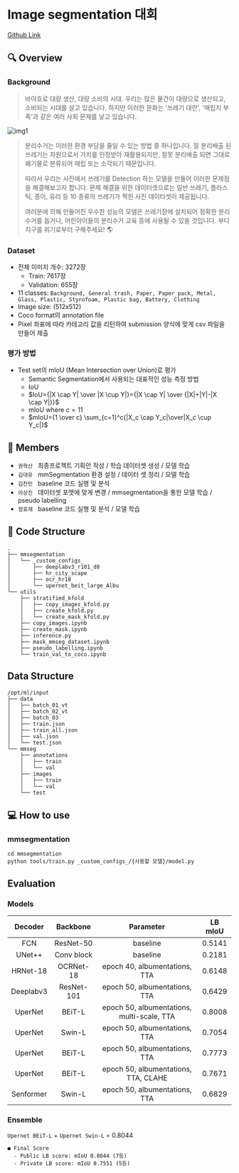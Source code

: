 # Image segmentation 대회

[Github Link](https://github.com/hn04147/level2-semantic-segmentation-level2-cv-19)

## 🔍 Overview
### Background
> 바야흐로 대량 생산, 대량 소비의 시대. 우리는 많은 물건이 대량으로 생산되고, 소비되는 시대를 살고 있습니다. 하지만 이러한 문화는 '쓰레기 대란', '매립지 부족'과 같은 여러 사회 문제를 낳고 있습니다.

![img1](https://camo.githubusercontent.com/86c9fd66258daf9bcaee570f6024589839ca5dfc4efaeaa29f97c9fb82b819a3/68747470733a2f2f692e696d6775722e636f6d2f506e4f6451304c2e706e67)

> 분리수거는 이러한 환경 부담을 줄일 수 있는 방법 중 하나입니다. 잘 분리배출 된 쓰레기는 자원으로서 가치를 인정받아 재활용되지만, 잘못 분리배출 되면 그대로 폐기물로 분류되어 매립 또는 소각되기 때문입니다.  
> 
> 따라서 우리는 사진에서 쓰레기를 Detection 하는 모델을 만들어 이러한 문제점을 해결해보고자 합니다. 문제 해결을 위한 데이터셋으로는 일반 쓰레기, 플라스틱, 종이, 유리 등 10 종류의 쓰레기가 찍힌 사진 데이터셋이 제공됩니다.  
> 
> 여러분에 의해 만들어진 우수한 성능의 모델은 쓰레기장에 설치되어 정확한 분리수거를 돕거나, 어린아이들의 분리수거 교육 등에 사용될 수 있을 것입니다. 부디 지구를 위기로부터 구해주세요! 🌎

### Dataset
* 전체 이미지 개수: 3272장
    * Train: 7617장
    * Validation: 655장
* 11 classes: ```Background, General trash, Paper, Paper pack, Metal, Glass, Plastic, Styrofoam, Plastic bag, Battery, Clothing```
* Image size: (512x512)
* Coco format의 annotation file
* Pixel 좌표에 따라 카테고리 값을 리턴하여 submission 양식에 맞게 csv 파일을 만들어 제출

### 평가 방법
* Test set의 mIoU (Mean Intersection over Union)로 평가
    * Semantic Segmentation에서 사용되는 대표적인 성능 측정 방법
    * IoU
    * $IoU={|X \cap Y| \over |X \cup Y|}={|X \cap Y| \over {|X|+|Y|-|X \cap Y|}}$
    * mIoU where $c=11$
    * $mIoU={1 \over c} \sum_{c=1}^c{|X_c \cap Y_c|\over|X_c \cup Y_c|}$




## 📝 Members
- `권혁산` &nbsp; 최종프로젝트 기획안 작성 / 학습 데이터셋 생성 / 모델 학습 
- `김대유` &nbsp; mmSegmentation 환경 설정 / 데이터 셋 정리 / 모델 학습 
- `김찬민` &nbsp; baseline 코드 실행 및 분석
- `이상진` &nbsp; 데이터셋 포맷에 맞게 변경 / mmsegmentation을 통한 모델 학습 / pseudo labelling
- `정효재` &nbsp; baseline 코드 실행 및 분석 / 모델 학습



## 📃 Code Structure
```
.
├── mmsegmentation
│   └── _custom_configs_
│       ├── deeplabv3_r101_d8
│       ├── hr_city_scape
│       ├── ocr_hr18
│       └── upernet_beit_large_Albu
└── utils
    ├── stratified_kfold
    │   ├── copy_images_kfold.py
    │   ├── create_kfold.py
    │   └── create_mask_kfold.py
    ├── copy_images.ipynb
    ├── create_mask.ipynb
    ├── inference.py
    ├── mask_mmseg_dataset.ipynb
    ├── pseudo_labelling.ipynb
    └── train_val_to_coco.ipynb
```

## Data Structure
```
/opt/ml/input
├── data
│   ├── batch_01_vt
│   ├── batch_02_vt
│   ├── batch_03
│   ├── train.json
│   ├── train_all.json
│   ├── val.json
│   └── test.json
└── mmseg
    ├── annotations
    │   ├── train
    │   └── val
    ├── images
    │   ├── train
    │   └── val
    └── test
```



## 💻 How to use
### mmsegmentation
```
cd mmsegmentation
python tools/train.py _custom_configs_/{사용할 모델}/model.py
```



## Evaluation
### Models

|Decoder|Backbone|Parameter|LB mIoU|
|:--:|:--:|:--:|:--:|
|FCN|ResNet-50|baseline|0.5141|
|UNet++|Conv block|baseline|0.2181|
|HRNet-18|OCRNet-18|epoch 40, albumentations, TTA|0.6148|
|Deeplabv3|ResNet-101|epoch 50, albumentations, TTA|0.6429|
|UperNet|BEiT-L|epoch 50, albumentations, multi-scale, TTA|0.8008|
|UperNet|Swin-L|epoch 50, albumentations, TTA|0.7054|
|UperNet|BEiT-L|epoch 50, albumentations, TTA|0.7773|
|UperNet|BEiT-L|epoch 50, albumentations, TTA, CLAHE|0.7671|
|Senformer|Swin-L|epoch 50, albumentations, TTA|0.6829|

### Ensemble

```Upernet BEiT-L``` + ```Upernet Swin-L``` = 0.8044

```
● Final Score
  - Public LB score: mIoU 0.8044 (7등)
  - Private LB score: mIoU 0.7551 (5등)
```